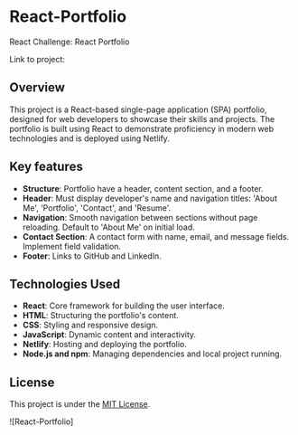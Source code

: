 # React-Portfolio
React Challenge: React Portfolio

Link to project:

## Overview

This project is a React-based single-page application (SPA) portfolio, designed for web developers to showcase their skills and projects. The portfolio is built using React to demonstrate proficiency in modern web technologies and is deployed using Netlify.

## Key features

- **Structure**: Portfolio have a header, content section, and a footer.
- **Header**: Must display developer's name and navigation titles: 'About Me', 'Portfolio', 'Contact', and 'Resume'.
- **Navigation**: Smooth navigation between sections without page reloading. Default to 'About Me' on initial load.
- **Contact Section**: A contact form with name, email, and message fields. Implement field validation.
- **Footer**: Links to GitHub and LinkedIn.

## Technologies Used

- **React**: Core framework for building the user interface.
- **HTML**: Structuring the portfolio's content.
- **CSS**: Styling and responsive design.
- **JavaScript**: Dynamic content and interactivity.
- **Netlify**: Hosting and deploying the portfolio.
- **Node.js and npm**: Managing dependencies and local project running.

## License

This project is under the [MIT License](LICENSE).

![React-Portfolio]


